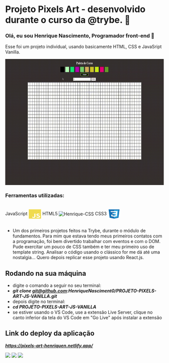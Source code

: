 # Projeto Pixels Art - desenvolvido durante o curso da @trybe. 🙌
### Olá, eu sou Henrique Nascimento, Programador front-end 👋

Esse foi um projeto individual, usando basicamente HTML, CSS e JavaSript Vanilla.

<img align="center" height="400" width="760" src="./pixels-art.gif"/>

### Ferramentas utilizadas:

<div style="display: inline_block"><br>
  JavaScript
  <img align="center" alt="Henrique-Js" height="30" width="40" src="https://raw.githubusercontent.com/devicons/devicon/master/icons/javascript/javascript-plain.svg">
  HTML5
  <img align="center" alt="Henrique-CSS" height="30" width="40" src="https://cdn.jsdelivr.net/gh/devicons/devicon/icons/html5/html5-original.svg" />
  CSS3
  <img align="center" alt="Henrique-CSS" height="30" width="40" src="https://raw.githubusercontent.com/devicons/devicon/master/icons/css3/css3-original.svg">
</div>

  
 ##
 
- Um dos primeiros projetos feitos na Trybe, durante o módulo de fundamentos. Para mim que estava tendo meus primeiros contatos com a programação, foi bem divertido trabalhar com eventos e com o DOM. Pude exercitar um pouco de CSS também e ter meu primeiro uso de template string. Analisar o código usando o clássico for me dá até uma nostalgia... Quero depois replicar esse projeto usando React.js.
 
## Rodando na sua máquina

- digite o comando a seguir no seu terminal:
-  ___git clone git@github.com:HenriqueNasciment0/PROJETO-PIXELS-ART-JS-VANILLA.git___
-  depois digite no terminal:
-  ___cd PROJETO-PIXELS-ART-JS-VANILLA___
-  se estiver usando o VS Code, use a extensão Live Server, clique no canto inferior da tela do VS Code em "Go Live" após instalar a extensão

 ## Link do deploy da aplicação 
 ___https://pixels-art-henriquen.netlify.app/___
   
  <div> 
  <a href = "mailto:hsncorretor@gmail.com"><img src="https://img.shields.io/badge/-Gmail-%23333?style=for-the-badge&logo=gmail&logoColor=white" target="_blank"></a>
  <a href="https://www.linkedin.com/in/henriquen-dev/" target="_blank"><img src="https://img.shields.io/badge/-LinkedIn-%230077B5?style=for-the-badge&logo=linkedin&logoColor=white" target="_blank"></a>
    <a href="https://instagram.com/henrique.s.nasc" target="_blank"><img src="https://img.shields.io/badge/-Instagram-%23E4405F?style=for-the-badge&logo=instagram&logoColor=white" target="_blank"></a> 
</div>

